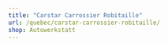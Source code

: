 ```yaml
---
title: "Carstar Carrossier Robitaille"
url: /quebec/carstar-carrossier-robitaille/
shop: Autowerkstatt
---
```

